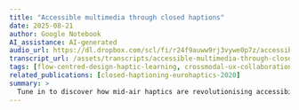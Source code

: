 ```yaml
---
title: "Accessible multimedia through closed haptions"
date: 2025-08-21
author: Google Notebook
AI_assistance: AI-generated
audio_url: https://dl.dropbox.com/scl/fi/r24f9auww9rj3vywe0p7z/accessible-multimedia-through-closed-haptions.m4a?rlkey=4gvyd8yevhk4jqnig5sib76f9&dl=1
transcript_url: /assets/transcripts/accessible-multimedia-through-closed-haptions.html
tags: [flow-centred-design-haptic-learning, crossmodal-ux-collaboration]
related_publications: [closed-haptioning-eurohaptics-2020]
summary: >
  Tune in to discover how mid-air haptics are revolutionising accessibility beyond traditional closed captions and audio descriptions. We delve into the innovative Dynamic Tactile Pointer technology, exploring how it significantly enhances the recognition of tactile shapes and introduces the concept of "closed haptions" for richer sensory content.
---
```


